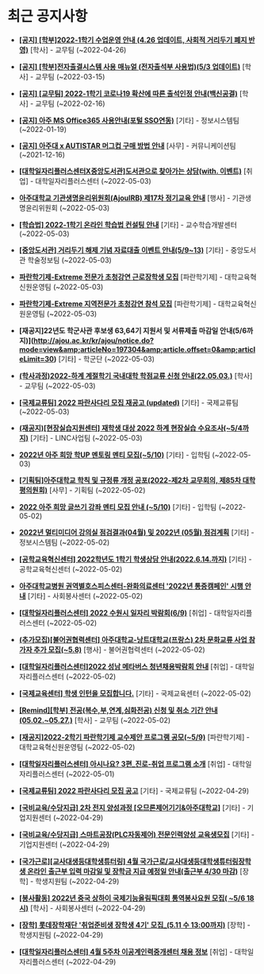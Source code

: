 # 최근 공지사항

* **[[공지] [학부]2022-1학기 수업운영 안내 (4.26 업데이트, 사회적 거리두기 폐지 반영)](http://ajou.ac.kr/kr/ajou/notice.do?mode=view&amp;articleNo=196998&amp;article.offset=0&amp;articleLimit=30)**
 [학사] - 교무팀 (~2022-04-26)

* **[[공지] [학부]전자출결시스템 사용 매뉴얼 (전자출석부 사용법)(5/3 업데이트)](http://ajou.ac.kr/kr/ajou/notice.do?mode=view&amp;articleNo=192571&amp;article.offset=0&amp;articleLimit=30)**
 [학사] - 교무팀 (~2022-03-15)

* **[[공지] [교무팀] 2022-1학기 코로나19 확산에 따른 출석인정 안내(백신공결)](http://ajou.ac.kr/kr/ajou/notice.do?mode=view&amp;articleNo=180913&amp;article.offset=0&amp;articleLimit=30)**
 [학사] - 교무팀 (~2022-02-16)

* **[[공지] 아주 MS Office365 사용안내(포털 SSO연동)](http://ajou.ac.kr/kr/ajou/notice.do?mode=view&amp;articleNo=179802&amp;article.offset=0&amp;articleLimit=30)**
 [기타] - 정보시스템팀 (~2022-01-19)

* **[[공지] 아주대 x AUTISTAR 머그컵 구매 방법 안내](http://ajou.ac.kr/kr/ajou/notice.do?mode=view&amp;articleNo=147976&amp;article.offset=0&amp;articleLimit=30)**
 [사무] - 커뮤니케이션팀 (~2021-12-16)

* **[[대학일자리플러스센터X중앙도서관]도서관으로 찾아가는 상담(with. 이벤트)](http://ajou.ac.kr/kr/ajou/notice.do?mode=view&amp;articleNo=197338&amp;article.offset=0&amp;articleLimit=30)**
 [취업] - 대학일자리플러스센터 (~2022-05-03)

* **[아주대학교 기관생명윤리위원회(AjouIRB) 제17차 정기교육 안내](http://ajou.ac.kr/kr/ajou/notice.do?mode=view&amp;articleNo=197336&amp;article.offset=0&amp;articleLimit=30)**
 [행사] - 기관생명윤리위원회 (~2022-05-03)

* **[[학습법] 2022-1학기 온라인 학습법 컨설팅 안내](http://ajou.ac.kr/kr/ajou/notice.do?mode=view&amp;articleNo=197321&amp;article.offset=0&amp;articleLimit=30)**
 [기타] - 교수학습개발센터 (~2022-05-03)

* **[[중앙도서관] 거리두기 해제 기념 자료대출 이벤트 안내(5/9~13)](http://ajou.ac.kr/kr/ajou/notice.do?mode=view&amp;articleNo=197318&amp;article.offset=0&amp;articleLimit=30)**
 [기타] - 중앙도서관 학술정보팀 (~2022-05-03)

* **[파란학기제-Extreme 전문가 초청강연 근로장학생 모집](http://ajou.ac.kr/kr/ajou/notice.do?mode=view&amp;articleNo=197316&amp;article.offset=0&amp;articleLimit=30)**
 [파란학기제] - 대학교육혁신원운영팀 (~2022-05-03)

* **[파란학기제-Extreme 지역전문가 초청강연 참석 모집](http://ajou.ac.kr/kr/ajou/notice.do?mode=view&amp;articleNo=197310&amp;article.offset=0&amp;articleLimit=30)**
 [파란학기제] - 대학교육혁신원운영팀 (~2022-05-03)

* **[재공지]22년도 학군사관 후보생 63,64기 지원서 및 서류제출 마감일 안내(5/6까지)](http://ajou.ac.kr/kr/ajou/notice.do?mode=view&amp;articleNo=197304&amp;article.offset=0&amp;articleLimit=30)**
 [기타] - 학군단 (~2022-05-03)

* **[(학사과정)2022-하계 계절학기 국내대학 학점교류 신청 안내(22.05.03.)](http://ajou.ac.kr/kr/ajou/notice.do?mode=view&amp;articleNo=197302&amp;article.offset=0&amp;articleLimit=30)**
 [학사] - 교무팀 (~2022-05-03)

* **[[국제교류팀] 2022 파란사다리 모집 재공고 (updated)](http://ajou.ac.kr/kr/ajou/notice.do?mode=view&amp;articleNo=197301&amp;article.offset=0&amp;articleLimit=30)**
 [기타] - 국제교류팀 (~2022-05-03)

* **[(재공지)[현장실습지원센터] 재학생 대상 2022 하계 현장실습 수요조사(~5/4까지)](http://ajou.ac.kr/kr/ajou/notice.do?mode=view&amp;articleNo=197299&amp;article.offset=0&amp;articleLimit=30)**
 [기타] - LINC사업팀 (~2022-05-03)

* **[2022년 아주 희망 학UP 멘토링 멘티 모집(~5/10)](http://ajou.ac.kr/kr/ajou/notice.do?mode=view&amp;articleNo=197295&amp;article.offset=0&amp;articleLimit=30)**
 [기타] - 입학팀 (~2022-05-03)

* **[[기획팀]아주대학교 학칙 및 규정류 개정 공포(2022-제2차 교무회의, 제85차 대학평의원회)](http://ajou.ac.kr/kr/ajou/notice.do?mode=view&amp;articleNo=197291&amp;article.offset=0&amp;articleLimit=30)**
 [사무] - 기획팀 (~2022-05-02)

* **[2022 아주 희망 글쓰기 강좌 멘티 모집 안내 (~5/10)](http://ajou.ac.kr/kr/ajou/notice.do?mode=view&amp;articleNo=197290&amp;article.offset=0&amp;articleLimit=30)**
 [기타] - 입학팀 (~2022-05-02)

* **[2022년 멀티미디어 강의실 점검결과(04월) 및 2022년 (05월) 점검계획](http://ajou.ac.kr/kr/ajou/notice.do?mode=view&amp;articleNo=197276&amp;article.offset=0&amp;articleLimit=30)**
 [기타] - 정보시스템팀 (~2022-05-02)

* **[[공학교육혁신센터] 2022학년도 1학기 학생상담 안내(2022.6.14.까지)](http://ajou.ac.kr/kr/ajou/notice.do?mode=view&amp;articleNo=197269&amp;article.offset=0&amp;articleLimit=30)**
 [기타] - 공학교육혁신센터 (~2022-05-02)

* **[아주대학교병원 권역별호스피스센터-완화의료센터 &#x27;2022년 통증캠페인&#x27; 시행 안내](http://ajou.ac.kr/kr/ajou/notice.do?mode=view&amp;articleNo=197268&amp;article.offset=0&amp;articleLimit=30)**
 [기타] - 사회봉사센터 (~2022-05-02)

* **[[대학일자리플러스센터] 2022 수원시 일자리 박람회(6/9)](http://ajou.ac.kr/kr/ajou/notice.do?mode=view&amp;articleNo=197267&amp;article.offset=0&amp;articleLimit=30)**
 [취업] - 대학일자리플러스센터 (~2022-05-02)

* **[(추가모집)[불어권협력센터] 아주대학교-낭트대학교(프랑스) 2차 문화교류 사업 참가자 추가 모집(~5.8)](http://ajou.ac.kr/kr/ajou/notice.do?mode=view&amp;articleNo=197259&amp;article.offset=0&amp;articleLimit=30)**
 [행사] - 불어권협력센터 (~2022-05-02)

* **[[대학일자리플러스센터]2022 성남 메타버스 청년채용박람회 안내](http://ajou.ac.kr/kr/ajou/notice.do?mode=view&amp;articleNo=197257&amp;article.offset=0&amp;articleLimit=30)**
 [취업] - 대학일자리플러스센터 (~2022-05-02)

* **[[국제교육센터] 학생 인턴을 모집합니다.](http://ajou.ac.kr/kr/ajou/notice.do?mode=view&amp;articleNo=197256&amp;article.offset=0&amp;articleLimit=30)**
 [기타] - 국제교육센터 (~2022-05-02)

* **[[Remind][학부] 전공(복수,부,연계,심화전공) 신청 및 취소 기간 안내 (05.02.~05.27.)](http://ajou.ac.kr/kr/ajou/notice.do?mode=view&amp;articleNo=197248&amp;article.offset=0&amp;articleLimit=30)**
 [학사] - 교무팀 (~2022-05-02)

* **[[재공지]2022-2학기 파란학기제 교수제안 프로그램 공모(~5/9)](http://ajou.ac.kr/kr/ajou/notice.do?mode=view&amp;articleNo=197245&amp;article.offset=0&amp;articleLimit=30)**
 [파란학기제] - 대학교육혁신원운영팀 (~2022-05-02)

* **[[대학일자리플러스센터] 아시나요? 3편_진로-취업 프로그램 소개](http://ajou.ac.kr/kr/ajou/notice.do?mode=view&amp;articleNo=197243&amp;article.offset=0&amp;articleLimit=30)**
 [취업] - 대학일자리플러스센터 (~2022-05-01)

* **[[국제교류팀] 2022 파란사다리 모집 공고](http://ajou.ac.kr/kr/ajou/notice.do?mode=view&amp;articleNo=197237&amp;article.offset=0&amp;articleLimit=30)**
 [기타] - 국제교류팀 (~2022-04-29)

* **[[국비교육/수당지급] 2차 전지 양성과정 [오므론제어기기&amp;아주대학교]](http://ajou.ac.kr/kr/ajou/notice.do?mode=view&amp;articleNo=197236&amp;article.offset=0&amp;articleLimit=30)**
 [기타] - 기업지원센터 (~2022-04-29)

* **[[국비교육/수당지급] 스마트공장(PLC자동제어) 전문인력양성 교육생모집](http://ajou.ac.kr/kr/ajou/notice.do?mode=view&amp;articleNo=197235&amp;article.offset=0&amp;articleLimit=30)**
 [기타] - 기업지원센터 (~2022-04-29)

* **[[국가근로][교사대생등대학생튜터링] 4월 국가근로/교사대생등대학생튜터링장학생 온라인 출근부 입력 마감일 및 장학금 지급 예정일 안내(출근부 4/30 마감)](http://ajou.ac.kr/kr/ajou/notice.do?mode=view&amp;articleNo=197229&amp;article.offset=0&amp;articleLimit=30)**
 [장학] - 학생지원팀 (~2022-04-29)

* **[[봉사활동] 2022년 중국 상하이 국제기능올림픽대회 통역봉사요원 모집( ~5/6 18시)](http://ajou.ac.kr/kr/ajou/notice.do?mode=view&amp;articleNo=197201&amp;article.offset=0&amp;articleLimit=30)**
 [학사] - 사회봉사센터 (~2022-04-29)

* **[[장학] 롯데장학재단 &#x27;취업준비생 장학생 4기&#x27; 모집_(5.11 수 13:00까지)](http://ajou.ac.kr/kr/ajou/notice.do?mode=view&amp;articleNo=197178&amp;article.offset=0&amp;articleLimit=30)**
 [장학] - 학생지원팀 (~2022-04-29)

* **[[대학일자리플러스센터] 4월 5주차 이공계인력중개센터 채용 정보](http://ajou.ac.kr/kr/ajou/notice.do?mode=view&amp;articleNo=197177&amp;article.offset=0&amp;articleLimit=30)**
 [취업] - 대학일자리플러스센터 (~2022-04-29)
